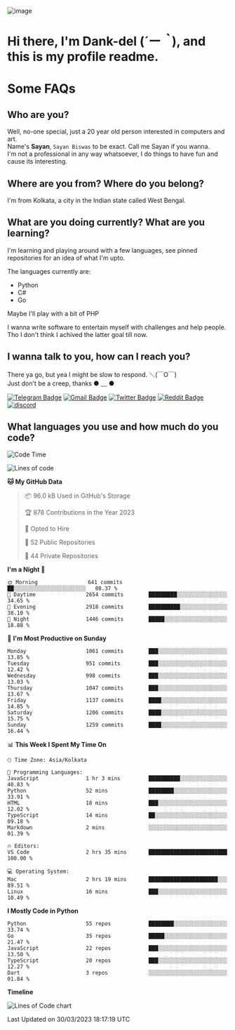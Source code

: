 ![image](https://user-images.githubusercontent.com/63096193/125182844-29f20800-e22f-11eb-8dc9-b0f2d29647bb.png)

# **Hi there, I'm Dank-del (*´ー｀*), and this is my profile readme.**
<!--  [![Profile views](https://gpvc.arturio.dev/dank-del)](https://github.com/dank-del) -->
# Some FAQs

## **Who are you?**

Well, no-one special, just a 20 year old person interested in computers and art. \
Name's **Sayan**, `Sayan Biswas` to be exact. Call me Sayan if you wanna. \
I'm not a professional in any way whatsoever, I do things to have fun and cause its interesting.

## **Where are you from? Where do you belong?**

I'm from Kolkata, a city in the Indian state called West Bengal.

## **What are you doing currently? What are you learning?**

I'm learning and playing around with a few languages, see pinned repositories for an idea of what I'm upto.

The languages currently are:

- Python
- C#
- Go

Maybe I'll play with a bit of PHP

I wanna write software to entertain myself with challenges and help people. \
Tho I don't think I achived the latter goal till now.

<!--## **Eww, I see a weeb profile.**

Can't help it, it's the best way to hide my face on this account
> Why do people hate weebs .-.

## **Cool, what more interests you?**

My interests are quite, weird. They're scattered all over the place. \
I've been fascinated by music and have studied it since the age of 6, I've performed on stage and on air but yeah now I've been away from that. I specialize in key instruments. \
Another thing that interests me is Media Production, aka, working with audio, video and broadcasting media.

> I just like art in general. also feeds the reason of me being obsessed with Japanese drawings (⋟ ﹏ ⋞)-->

## **I wanna talk to you, how can I reach you?**

There ya go, but yea I might be slow to respond. ＼(￣O￣) \
Just don't be a creep, thanks ● ﹏ ●

[![Telegram Badge](https://img.shields.io/badge/-dank_as_fuck-1ca0f1?style=flat-square&logo=telegram&logoColor=white&link=https://t.me/dank_as_fuck)](https://t.me/dank_as_fuck)
[![Gmail Badge](https://img.shields.io/badge/-sayan@asia.com-c14438?style=flat-square&logo=Gmail&logoColor=white&link=mailto:sayan@asia.com)](mailto:sayan@asia.com)
[![Twitter Badge](https://img.shields.io/twitter/follow/TheDankDel?style=social)](https://twitter.com/TheDankDel)
[![Reddit Badge](https://img.shields.io/reddit/user-karma/combined/dank_as_fuck_?style=social)](https://www.reddit.com/user/dank_as_fuck_/)
[![discord](https://discord-md-badge.vercel.app/api/shield/506536929152466945?style=social)](https://discordapp.com/users/506536929152466945)

## **What languages you use and how much do you code?**

<!--START_SECTION:waka-->
![Code Time](http://img.shields.io/badge/Code%20Time-1%2C124%20hrs%2034%20mins-blue)

![Lines of code](https://img.shields.io/badge/From%20Hello%20World%20I%27ve%20Written-4.4%20million%20lines%20of%20code-blue)

**🐱 My GitHub Data** 

> 📦 96.0 kB Used in GitHub's Storage 
 > 
> 🏆 878 Contributions in the Year 2023
 > 
> 💼 Opted to Hire
 > 
> 📜 52 Public Repositories 
 > 
> 🔑 44 Private Repositories 
 > 
**I'm a Night 🦉** 

```text
🌞 Morning                641 commits         ██░░░░░░░░░░░░░░░░░░░░░░░   08.37 % 
🌆 Daytime                2654 commits        █████████░░░░░░░░░░░░░░░░   34.65 % 
🌃 Evening                2918 commits        ██████████░░░░░░░░░░░░░░░   38.10 % 
🌙 Night                  1446 commits        █████░░░░░░░░░░░░░░░░░░░░   18.88 % 
```
📅 **I'm Most Productive on Sunday** 

```text
Monday                   1061 commits        ███░░░░░░░░░░░░░░░░░░░░░░   13.85 % 
Tuesday                  951 commits         ███░░░░░░░░░░░░░░░░░░░░░░   12.42 % 
Wednesday                998 commits         ███░░░░░░░░░░░░░░░░░░░░░░   13.03 % 
Thursday                 1047 commits        ███░░░░░░░░░░░░░░░░░░░░░░   13.67 % 
Friday                   1137 commits        ████░░░░░░░░░░░░░░░░░░░░░   14.85 % 
Saturday                 1206 commits        ████░░░░░░░░░░░░░░░░░░░░░   15.75 % 
Sunday                   1259 commits        ████░░░░░░░░░░░░░░░░░░░░░   16.44 % 
```


📊 **This Week I Spent My Time On** 

```text
🕑︎ Time Zone: Asia/Kolkata

💬 Programming Languages: 
JavaScript               1 hr 3 mins         ██████████░░░░░░░░░░░░░░░   40.83 % 
Python                   52 mins             ████████░░░░░░░░░░░░░░░░░   33.91 % 
HTML                     18 mins             ███░░░░░░░░░░░░░░░░░░░░░░   12.02 % 
TypeScript               14 mins             ██░░░░░░░░░░░░░░░░░░░░░░░   09.18 % 
Markdown                 2 mins              ░░░░░░░░░░░░░░░░░░░░░░░░░   01.39 % 

🔥 Editors: 
VS Code                  2 hrs 35 mins       █████████████████████████   100.00 % 

💻 Operating System: 
Mac                      2 hrs 19 mins       ██████████████████████░░░   89.51 % 
Linux                    16 mins             ███░░░░░░░░░░░░░░░░░░░░░░   10.49 % 
```

**I Mostly Code in Python** 

```text
Python                   55 repos            ████████░░░░░░░░░░░░░░░░░   33.74 % 
Go                       35 repos            █████░░░░░░░░░░░░░░░░░░░░   21.47 % 
JavaScript               22 repos            ███░░░░░░░░░░░░░░░░░░░░░░   13.50 % 
TypeScript               20 repos            ███░░░░░░░░░░░░░░░░░░░░░░   12.27 % 
Dart                     3 repos             ░░░░░░░░░░░░░░░░░░░░░░░░░   01.84 % 
```



**Timeline**

![Lines of Code chart](https://raw.githubusercontent.com/Dank-del/Dank-del/main/assets/bar_graph.png)


 Last Updated on 30/03/2023 18:17:19 UTC
<!--END_SECTION:waka-->

<!--## **Can I stalk your spotify?**

Um sure.

![OwO Spotify](https://spotify-recently-played-readme.vercel.app/api?user=31fdrsslnr7nvq4ytqwtw7c4rxfm&count=5)-->
